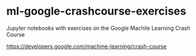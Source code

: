 # ml-google-crashcourse-exercises


Jupyter notebooks with exercises on the Google Machile Learning Crash Course

https://developers.google.com/machine-learning/crash-course
